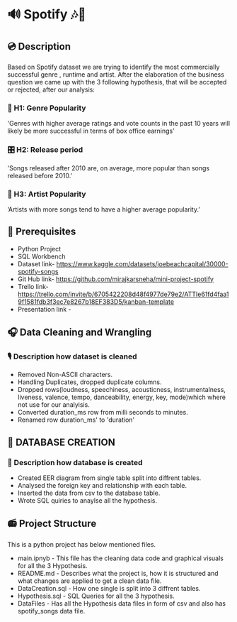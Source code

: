 # 🔊 Spotify 🎶🎼

## 💿 Description
Based on Spotify dataset we are trying to identify the most commercially successful genre , runtime and artist. After the elaboration of the business question we came up with the 3 following hypothesis, that will be accepted or rejected, after our analysis:

### 🥁  H1: Genre Popularity
'Genres with higher average ratings and vote counts in the past 10 years will likely be more successful in terms of box office earnings’

### 🎛  H2: Release period
'Songs released after 2010 are, on average, more popular than songs released before 2010.'

### 🎤  H3: Artist Popularity
‘Artists with more songs tend to have a higher average popularity.'

## 🎼 Prerequisites
- Python Project
- SQL Workbench
- Dataset link- https://www.kaggle.com/datasets/joebeachcapital/30000-spotify-songs
- Git Hub link- https://github.com/mirajkarsneha/mini-project-spotify
- Trello link- https://trello.com/invite/b/6705422208d48f4977de79e2/ATTIe61fd4faa19f1581fdb3f3ec7e8267b18EF383D5/kanban-template
- Presentation link - 

## 🎧 Data Cleaning and Wrangling
### 🎙️ Description how dataset is cleaned
- Removed Non-ASCII characters.
- Handling Duplicates, dropped duplicate columns.
- Dropped rows(loudness, speechiness, acousticness, instrumentalness, liveness, valence, tempo, danceability, energy, key, mode)which where not use for our analyisis.
- Converted duration_ms row from milli seconds to minutes.
- Renamed row duration_ms' to 'duration'
  
## 🎹 DATABASE CREATION
### 📝 Description how database is created
- Created EER diagram from single table split into diffrent tables.
- Analysed the foreign key and relationship with each table.
- Inserted the data from csv to the database table.
- Wrote SQL quiries to anaylse all the hypothesis.

## 📻 Project Structure
This is a python project has below mentioned files.
- main.ipnyb - This file has the cleaning data code and graphical visuals for all the 3 Hypothesis.
- README.md - Describes what the project is, how it is structured and what changes are applied to get a clean data file.
- DataCreation.sql - How one single is split into 3 diffrent tables.
- Hypothesis.sql - SQL Queries for all the 3 hypothesis.
- DataFiles - Has all the Hypothesis data files in form of csv and also has spotify_songs data file.
